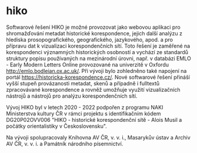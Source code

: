 # hiko

Softwarové řešení HIKO je možné provozovat jako webovou aplikaci pro shromažďování metadat historické korespondence, jejich další analýzu z hlediska prosopografického, geografického, jazykového, apod. a pro přípravu dat k vizualizaci korespondenčních sítí. Toto řešení je zaměřené na korespondenci významných historických osobností a vychází ze standardů struktury popisu používaných na mezinárodní úrovni, např. v databázi EMLO - Early Modern Letters Online provozované na univerzitě v Oxfordu http://emlo.bodleian.ox.ac.uk/. Při vývoji bylo zohledněno také napojení na portál https://historicka-korespondence.cz/. Nové softwarové řešení přináší vyšší stupeň provázanosti metadat, skenů a případně i fulltextů zpracovávané korespondence a rovněž umožňuje využití vizualizačních nástrojů a nástrojů pro analýzu korespondenčních sítí.

Vývoj HIKO byl v letech 2020 - 2022 podpořen z programu NAKI Ministerstva kultury ČR v rámci projektu s identifikačním kódem DG20P02OVV006 "HIKO - historické korespondenční sítě - Alois Musil a počátky orientalistiky v Československu".

Na vývoji spolupracovaly Knihovna AV ČR, v. v. i., Masarykův ústav a Archiv AV ČR, v. v. i. a Památník národního písemnictví.
